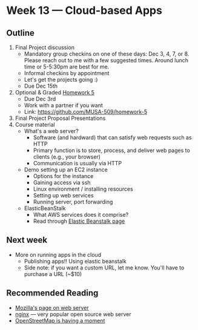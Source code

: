 # Week 13 — Cloud-based Apps

## Outline

1. Final Project discussion
   * Mandatory group checkins on one of these days: Dec 3, 4, 7, or 8. Please reach out to me with a few suggested times. Around lunch time or 5-5:30pm are best for me.
   * Informal checkins by appointment
   * Let's get the projects going :)
   * Due Dec 15th
2. Optional &amp; Graded [Homework 5](https://github.com/MUSA-509/homework-5)
   - Due Dec 3rd
   - Work with a partner if you want
   - Link: <https://github.com/MUSA-509/homework-5>
2. Final Project Proposal Presentations
3. Course material
   * What's a web server?
     - Software (and hardward) that can satisfy web requests such as HTTP
     - Primary function is to store, process, and deliver web pages to clients (e.g., your browser)
     - Communication is usually via HTTP
   * Demo setting up an EC2 instance
     - Options for the instance
     - Gaining access via ssh
     - Linux environment / installing resources
     - Setting up web services
     - Running server, port forwarding
   * ElasticBeanStalk
     - What AWS services does it comprise?
     - Read through [Elastic Beanstalk page](https://aws.amazon.com/elasticbeanstalk/)

## Next week

* More on running apps in the cloud
  * Publishing apps!! Using elastic beanstalk
  * Side note: if you want a custom URL, let me know. You'll have to purchase a URL (~$10)

## Recommended Reading

* [Mozilla's page on web server](https://developer.mozilla.org/en-US/docs/Learn/Common_questions/What_is_a_web_server)
* [nginx](https://www.nginx.com/resources/glossary/nginx/) — very popular open source web server
* [OpenStreetMap is having a moment](https://joemorrison.medium.com/openstreetmap-is-having-a-moment-dcc7eef1bb01)
